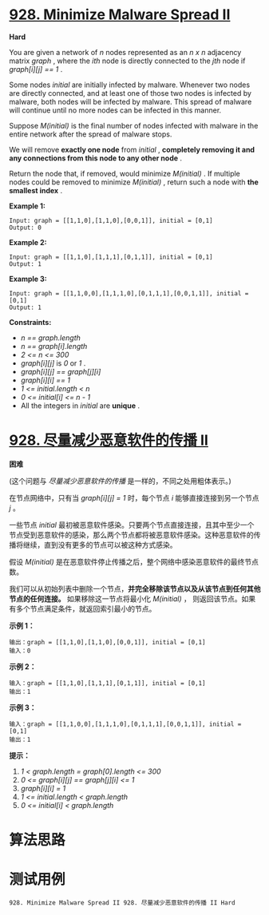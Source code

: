 # [928. Minimize Malware Spread II][enTitle]

**Hard**

You are given a network of  *n*  nodes represented as an  *n x n*  adjacency matrix  *graph* , where the  *ith*  node is directly connected to the  *jth*  node if  *graph[i][j] == 1* .

Some nodes  *initial*  are initially infected by malware. Whenever two nodes are directly connected, and at least one of those two nodes is infected by malware, both nodes will be infected by malware. This spread of malware will continue until no more nodes can be infected in this manner.

Suppose  *M(initial)*  is the final number of nodes infected with malware in the entire network after the spread of malware stops.

We will remove **exactly one node**  from  *initial* , **completely removing it and any connections from this node to any other node** .

Return the node that, if removed, would minimize  *M(initial)* . If multiple nodes could be removed to minimize  *M(initial)* , return such a node with **the smallest index** .



**Example 1:** 

```
Input: graph = [[1,1,0],[1,1,0],[0,0,1]], initial = [0,1]
Output: 0

```

**Example 2:** 

```
Input: graph = [[1,1,0],[1,1,1],[0,1,1]], initial = [0,1]
Output: 1

```

**Example 3:** 

```
Input: graph = [[1,1,0,0],[1,1,1,0],[0,1,1,1],[0,0,1,1]], initial = [0,1]
Output: 1

```



**Constraints:** 

-  *n == graph.length*  
-  *n == graph[i].length*  
-  *2 <= n <= 300*  
-  *graph[i][j]*  is  *0*  or  *1* . 
-  *graph[i][j] == graph[j][i]*  
-  *graph[i][i] == 1*  
-  *1 <= initial.length < n*  
-  *0 <= initial[i] <= n - 1*  
- All the integers in  *initial*  are **unique** .


# [928. 尽量减少恶意软件的传播 II][cnTitle]

**困难**

(这个问题与  *尽量减少恶意软件的传播* 是一样的，不同之处用粗体表示。)

在节点网络中，只有当  *graph[i][j] = 1*  时，每个节点  *i*  能够直接连接到另一个节点  *j* 。

一些节点  *initial*  最初被恶意软件感染。只要两个节点直接连接，且其中至少一个节点受到恶意软件的感染，那么两个节点都将被恶意软件感染。这种恶意软件的传播将继续，直到没有更多的节点可以被这种方式感染。

假设  *M(initial)*  是在恶意软件停止传播之后，整个网络中感染恶意软件的最终节点数。

我们可以从初始列表中删除一个节点，**并完全移除该节点以及从该节点到任何其他节点的任何连接。** 如果移除这一节点将最小化  *M(initial)* ， 则返回该节点。如果有多个节点满足条件，就返回索引最小的节点。





**示例 1：** 

```
输出：graph = [[1,1,0],[1,1,0],[0,0,1]], initial = [0,1]
输入：0

```

**示例 2：** 

```
输入：graph = [[1,1,0],[1,1,1],[0,1,1]], initial = [0,1]
输出：1

```

**示例 3：** 

```
输入：graph = [[1,1,0,0],[1,1,1,0],[0,1,1,1],[0,0,1,1]], initial = [0,1]
输出：1

```



**提示：** 

1.  *1 < graph.length = graph[0].length <= 300*  
2.  *0 <= graph[i][j] == graph[j][i] <= 1*  
3.  *graph[i][i] = 1*  
4.  *1 <= initial.length < graph.length*  
5.  *0 <= initial[i] < graph.length* 




# 算法思路

# 测试用例
```
928. Minimize Malware Spread II 928. 尽量减少恶意软件的传播 II Hard
```

[enTitle]: https://leetcode.com/problems/minimize-malware-spread-ii/
[cnTitle]: https://leetcode-cn.com/problems/minimize-malware-spread-ii/
